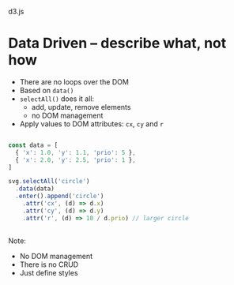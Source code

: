 d3.js

# Data Driven – describe what, not how

- There are no loops over the DOM
- Based on `data()`
- `selectAll()` does it all: 
  - add, update, remove elements
  - no DOM management
- Apply values to DOM attributes: `cx`, `cy` and `r`

```javascript

const data = [
  { 'x': 1.0, 'y': 1.1, 'prio': 5 },
  { 'x': 2.0, 'y': 2.5, 'prio': 1 },
]

svg.selectAll('circle')
  .data(data)
  .enter().append('circle')
    .attr('cx', (d) => d.x)
    .attr('cy', (d) => d.y)
    .attr('r', (d) => 10 / d.prio) // larger circle
     
```

Note:
- No DOM management
- There is no CRUD
- Just define styles